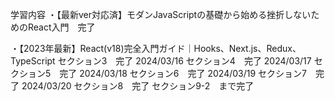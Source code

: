 学習内容
・【最新ver対応済】モダンJavaScriptの基礎から始める挫折しないためのReact入門　完了

・【2023年最新】React(v18)完全入門ガイド｜Hooks、Next.js、Redux、TypeScript
セクション3　完了
2024/03/16
セクション4　完了
2024/03/17
セクション5　完了
2024/03/18
セクション6　完了
2024/03/19
セクション7　完了
2024/03/20
セクション8　完了
セクション9-2　まで完了
